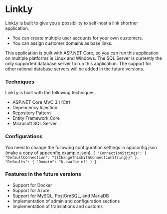 # LinkLy
LinkLy is built to give you a possibility to self-host a link shortner application. 
- You can create multiple user accounts for your own customers.
- You can assign customer domains as base links.

This application is built with ASP.NET Core, so you can run this application on multiple platforms ie Linux and Windows. The SQL Server is currently the only supported database server to run this application. The support for other rational database servers will be added in the future versions.

### Techniques
LinkLy is built with the following techniques.
- ASP.NET Core MVC 3.1 (C#)
- Depencency Injection
- Repository Pattern
- Entity Framework Core
- Microsoft SQL Server

### Configurations
You need to change the following configuration settings in appconfig.json (make a copy of appconfig.example.json).
`{
  "ConnectionStrings": {
    "DefaultConnection": "{{ChangeThisWithConnectionString}}"
  },
  "Defaults": {
    "Domain": "k.swalbe.nl"
  }
}`

### Features in the future versions
- Support for Docker
- Support for Azure
- Support for MySQL, PostGreSQL, and MariaDB
- Implementation of admin and configuration sections
- Implementation of translations and customs
